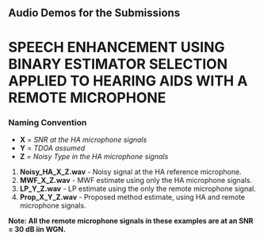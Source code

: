 ## Audio Demos for the Submissions
# SPEECH ENHANCEMENT USING BINARY ESTIMATOR SELECTION APPLIED TO HEARING AIDS WITH A REMOTE MICROPHONE

### Naming Convention

- **X** = *SNR at the HA microphone signals*
- **Y** = *TDOA assumed*
- **Z** = *Noisy Type in the HA microphone signals*

1. **Noisy_HA_X_Z.wav** - Noisy signal at the HA reference microphone.
2. **MWF_X_Z.wav** - MWF estimate using only the HA microphone signals.
3. **LP_Y_Z.wav** - LP estimate using the only the remote microphone signal.
4. **Prop_X_Y_Z.wav** - Proposed method estimate, using HA and remote microphone signals.

**Note: All the remote microphone signals in these examples are at an SNR = 30 dB iin WGN.**
